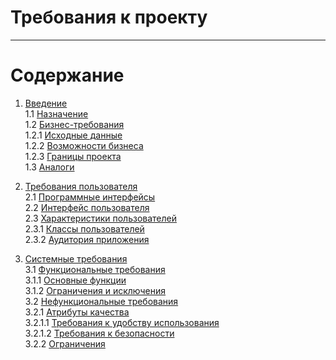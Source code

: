 # Требования к проекту
---
# Содержание
1. [Введение](#intro)  
 	1.1 [Назначение](#appointment)  
  	1.2   [Бизнес-требования](#business_requirements)  
  	1.2.1 [Исходные данные](#initial_data)  
  	1.2.2 [Возможности бизнеса](#business_opportunities)  
  	1.2.3 [Границы проекта](#project_boundary)  
  	1.3   [Аналоги](#analogues)  

  2. [Требования пользователя](#user_requirements)  
  	2.1 [Программные интерфейсы](#software_interfaces)  
  	2.2 [Интерфейс пользователя](#user_interface)  
  	2.3 [Характеристики пользователей](#user_specifications)  
  	2.3.1 [Классы пользователей](#user_classes)  
  	2.3.2 [Аудитория приложения](#application_audience)  

  3. [Системные требования](#system_requirements)  
  	3.1 [Функциональные требования](#functional_requirements)  
  	3.1.1 [Основные функции](#main_functions)    
  	3.1.2 [Ограничения и исключения](#restrictions_and_exclusions)  
  	3.2 [Нефункциональные требования](#non-functional_requirements)  
  	3.2.1 [Атрибуты качества](#quality_attributes)  
  	3.2.1.1 [Требования к удобству использования](#requirements_for_ease_of_use)  
  	3.2.1.2 [Требования к безопасности](#security_requirements)   
  	3.2.2 [Ограничения](#restrictions)  

<a name="intro"/>
